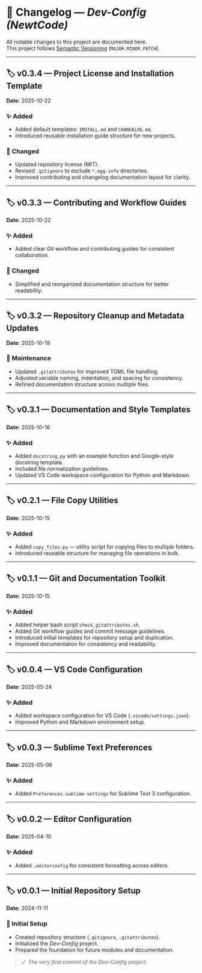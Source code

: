 # 🧾 Changelog — *Dev-Config (NewtCode)*

All notable changes to this project are documented here.  
This project follows [Semantic Versioning](https://semver.org/) (`MAJOR.MINOR.PATCH`).

---

## 🏷️ v0.3.4 — Project License and Installation Template

**Date:** 2025-10-22

### ✨ Added

- Added default templates: `INSTALL.md` and `CHANGELOG.md`.
- Introduced reusable installation guide structure for new projects.

### 🔧 Changed

- Updated repository license (MIT).
- Revised `.gitignore` to exclude `*.egg-info` directories.
- Improved contributing and changelog documentation layout for clarity.

---

## 🏷️ v0.3.3 — Contributing and Workflow Guides

**Date:** 2025-10-22

### ✨ Added

- Added clear Git workflow and contributing guides for consistent collaboration.

### 🔧 Changed

- Simplified and reorganized documentation structure for better readability.

---

## 🏷️ v0.3.2 — Repository Cleanup and Metadata Updates

**Date:** 2025-10-19

### 🧹 Maintenance

- Updated `.gitattributes` for improved TOML file handling.
- Adjusted variable naming, indentation, and spacing for consistency.
- Refined documentation structure across multiple files.

---

## 🏷️ v0.3.1 — Documentation and Style Templates

**Date:** 2025-10-16

### ✨ Added

- Added `docstring.py` with an example function and Google-style docstring template.
- Included file normalization guidelines.
- Updated VS Code workspace configuration for Python and Markdown.

---

## 🏷️ v0.2.1 — File Copy Utilities

**Date:** 2025-10-15

### ✨ Added

- Added `copy_files.py` — utility script for copying files to multiple folders.
- Introduced reusable structure for managing file operations in bulk.

---

## 🏷️ v0.1.1 — Git and Documentation Toolkit

**Date:** 2025-10-15

### ✨ Added

- Added helper bash script `check_gitattributes.sh`.
- Added Git workflow guides and commit message guidelines.
- Introduced initial templates for repository setup and duplication.
- Improved documentation for consistency and readability.

---

## 🏷️ v0.0.4 — VS Code Configuration

**Date:** 2025-05-24

### ✨ Added

- Added workspace configuration for VS Code (`.vscode/settings.json`).
- Improved Python and Markdown environment setup.

---

## 🏷️ v0.0.3 — Sublime Text Preferences

**Date:** 2025-05-08

### ✨ Added

- Added `Preferences.sublime-settings` for Sublime Text 3 configuration.

---

## 🏷️ v0.0.2 — Editor Configuration

**Date:** 2025-04-10

### ✨ Added

- Added `.editorconfig` for consistent formatting across editors.

---

## 🏷️ v0.0.1 — Initial Repository Setup

**Date:** 2024-11-11

### 🧩 Initial Setup

- Created repository structure (`.gitignore`, `.gitattributes`).
- Initialized the *Dev-Config* project.
- Prepared the foundation for future modules and documentation.

> 🪄 *The very first commit of the Dev-Config project.*
